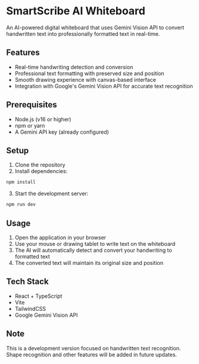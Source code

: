 # SmartScribe AI Whiteboard

An AI-powered digital whiteboard that uses Gemini Vision API to convert handwritten text into professionally formatted text in real-time.

## Features

- Real-time handwriting detection and conversion
- Professional text formatting with preserved size and position
- Smooth drawing experience with canvas-based interface
- Integration with Google's Gemini Vision API for accurate text recognition

## Prerequisites

- Node.js (v16 or higher)
- npm or yarn
- A Gemini API key (already configured)

## Setup

1. Clone the repository
2. Install dependencies:
```bash
npm install
```

3. Start the development server:
```bash
npm run dev
```

## Usage

1. Open the application in your browser
2. Use your mouse or drawing tablet to write text on the whiteboard
3. The AI will automatically detect and convert your handwriting to formatted text
4. The converted text will maintain its original size and position

## Tech Stack

- React + TypeScript
- Vite
- TailwindCSS
- Google Gemini Vision API

## Note

This is a development version focused on handwritten text recognition. Shape recognition and other features will be added in future updates. 